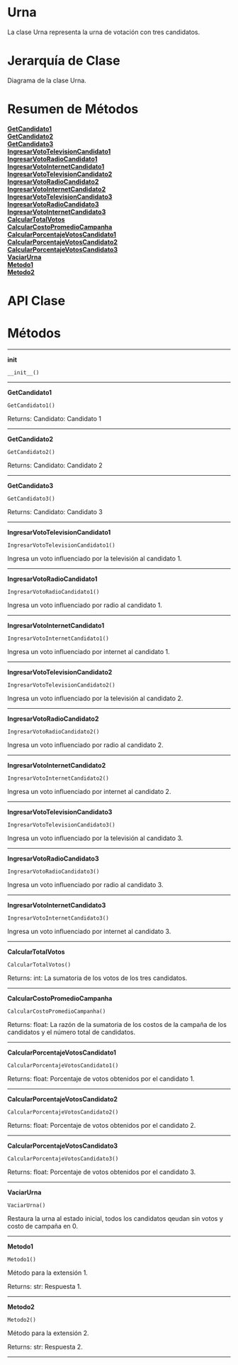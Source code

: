 # Urna

La clase Urna representa la urna de votación con tres candidatos.

# Jerarquía de Clase

Diagrama de la clase Urna.

# Resumen de Métodos

 <b style="color: orange">
 <a href="#GetCandidato1">GetCandidato1</a>
 </b>

 <br>

 <b style="color: orange">
 <a href="#GetCandidato2">GetCandidato2</a>
 </b>

 <br>

 <b style="color: orange">
 <a href="#GetCandidato3">GetCandidato3</a>
 </b>

 <br>

 <b style="color: orange">
 <a href="#IngresarVotoTelevisionCandidato1">IngresarVotoTelevisionCandidato1</a>
 </b>

 <br>

 <b style="color: orange">
 <a href="#IngresarVotoRadioCandidato1">IngresarVotoRadioCandidato1</a>
 </b>

 <br>

 <b style="color: orange">
 <a href="#IngresarVotoInternetCandidato1">IngresarVotoInternetCandidato1</a>
 </b>

 <br>

 <b style="color: orange">
 <a href="#IngresarVotoTelevisionCandidato2">IngresarVotoTelevisionCandidato2</a>
 </b>

 <br>

 <b style="color: orange">
 <a href="#IngresarVotoRadioCandidato2">IngresarVotoRadioCandidato2</a>
 </b>

 <br>

 <b style="color: orange">
 <a href="#IngresarVotoInternetCandidato2">IngresarVotoInternetCandidato2</a>
 </b>

 <br>

  <b style="color: orange">
 <a href="#IngresarVotoTelevisionCandidato3">IngresarVotoTelevisionCandidato3</a>
 </b>

 <br>

 <b style="color: orange">
 <a href="#IngresarVotoRadioCandidato3">IngresarVotoRadioCandidato3</a>
 </b>

 <br>

 <b style="color: orange">
 <a href="#IngresarVotoInternetCandidato3">IngresarVotoInternetCandidato3</a>
 </b>

 <br>

 <b style="color: orange">
 <a href="#CalcularTotalVotos">CalcularTotalVotos</a>
 </b>

 <br>

 <b style="color: orange">
 <a href="#CalcularCostoPromedioCampanha">CalcularCostoPromedioCampanha</a>
 </b>

 <br>

 <b style="color: orange">
 <a href="#CalcularPorcentajeVotosCandidato1">CalcularPorcentajeVotosCandidato1</a>
 </b>

 <br>

 <b style="color: orange">
 <a href="#CalcularPorcentajeVotosCandidato2">CalcularPorcentajeVotosCandidato2</a>
 </b>

 <br>

 <b style="color: orange">
 <a href="#CalcularPorcentajeVotosCandidato3">CalcularPorcentajeVotosCandidato3</a>
 </b>

 <br>

 <b style="color: orange">
 <a href="#VaciarUrna">VaciarUrna</a>
 </b>

 <br>

 <b style="color: orange">
 <a href="#Metodo1">Metodo1</a>
 </b>

 <br>

 <b style="color: orange">
 <a href="#Metodo2">Metodo2</a>
 </b>

 <br>

# API Clase

Métodos
=======

----

<a name="__init__"></a>

**__init__**

    __init__()

----

<a name="GetCandidato1"></a>

**GetCandidato1**

    GetCandidato1()

Returns:
    Candidato: Candidato 1

----

<a name="GetCandidato2"></a>

**GetCandidato2**

    GetCandidato2()

Returns:
    Candidato: Candidato 2

----

<a name="GetCandidato3"></a>

**GetCandidato3**

    GetCandidato3()

Returns:
    Candidato: Candidato 3

----

<a name="IngresarVotoTelevisionCandidato1"></a>

**IngresarVotoTelevisionCandidato1**

    IngresarVotoTelevisionCandidato1()

Ingresa un voto influenciado por la televisión al candidato 1.

----

<a name="IngresarVotoRadioCandidato1"></a>

**IngresarVotoRadioCandidato1**

    IngresarVotoRadioCandidato1()

Ingresa un voto influenciado por radio al candidato 1.

----

<a name="IngresarVotoInternetCandidato1"></a>

**IngresarVotoInternetCandidato1**

    IngresarVotoInternetCandidato1()

Ingresa un voto influenciado por internet al candidato 1.

----

<a name="IngresarVotoTelevisionCandidato2"></a>

**IngresarVotoTelevisionCandidato2**

    IngresarVotoTelevisionCandidato2()

Ingresa un voto influenciado por la televisión al candidato 2.

----

<a name="IngresarVotoRadioCandidato2"></a>

**IngresarVotoRadioCandidato2**

    IngresarVotoRadioCandidato2()

Ingresa un voto influenciado por radio al candidato 2.

----

<a name="IngresarVotoInternetCandidato2"></a>

**IngresarVotoInternetCandidato2**

    IngresarVotoInternetCandidato2()

Ingresa un voto influenciado por internet al candidato 2.

----

<a name="IngresarVotoTelevisionCandidato3"></a>

**IngresarVotoTelevisionCandidato3**

    IngresarVotoTelevisionCandidato3()

Ingresa un voto influenciado por la televisión al candidato 3.

----

<a name="IngresarVotoRadioCandidato3"></a>

**IngresarVotoRadioCandidato3**

    IngresarVotoRadioCandidato3()

Ingresa un voto influenciado por radio al candidato 3.

----

<a name="IngresarVotoInternetCandidato3"></a>

**IngresarVotoInternetCandidato3**

    IngresarVotoInternetCandidato3()

Ingresa un voto influenciado por internet al candidato 3.

----

<a name="CalcularTotalVotos"></a>

**CalcularTotalVotos**

    CalcularTotalVotos()

Returns:
    int: La sumatoria de los votos de los tres candidatos.

----

<a name="CalcularCostoPromedioCampanha"></a>

**CalcularCostoPromedioCampanha**

    CalcularCostoPromedioCampanha()

Returns:
    float: La razón de la sumatoria de los costos de la campaña de
    los candidatos y el número total de candidatos.

----

<a name="CalcularPorcentajeVotosCandidato1"></a>

**CalcularPorcentajeVotosCandidato1**

    CalcularPorcentajeVotosCandidato1()

Returns:
    float: Porcentaje de votos obtenidos por el candidato 1.

----

<a name="CalcularPorcentajeVotosCandidato2"></a>

**CalcularPorcentajeVotosCandidato2**

    CalcularPorcentajeVotosCandidato2()

Returns:
    float: Porcentaje de votos obtenidos por el candidato 2.

----

<a name="CalcularPorcentajeVotosCandidato3"></a>

**CalcularPorcentajeVotosCandidato3**

    CalcularPorcentajeVotosCandidato3()

Returns:
    float: Porcentaje de votos obtenidos por el candidato 3.

----

<a name="VaciarUrna"></a>

**VaciarUrna**

    VaciarUrna()

Restaura la urna al estado inicial, todos los candidatos qeudan sin
votos y costo de campaña en 0.

----

<a name="Metodo1"></a>

**Metodo1**

    Metodo1()

Método para la extensión 1.

Returns:
    str: Respuesta 1.

----

<a name="Metodo2"></a>

**Metodo2**

    Metodo2()

Método para la extensión 2.

Returns:
    str: Respuesta 2.

----